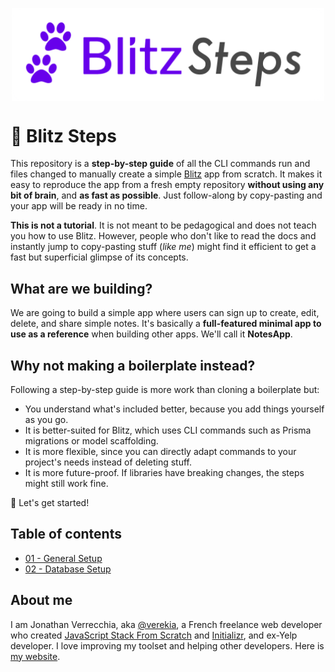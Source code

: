 <p align="center">
<img align="center" src="/assets/blitz-steps-logo.png" width="500" />
</p>

<h1>🐾 Blitz Steps</h1>

This repository is a **step-by-step guide** of all the CLI commands run and files changed to manually create a simple [Blitz](https://blitzjs.com/) app from scratch. It makes it easy to reproduce the app from a fresh empty repository **without using any bit of brain**, and **as fast as possible**. Just follow-along by copy-pasting and your app will be ready in no time.

**This is not a tutorial**. It is not meant to be pedagogical and does not teach you how to use Blitz. However, people who don't like to read the docs and instantly jump to copy-pasting stuff (_like me_) might find it efficient to get a fast but superficial glimpse of its concepts.

## What are we building?

We are going to build a simple app where users can sign up to create, edit, delete, and share simple notes. It's basically a **full-featured minimal app to use as a reference** when building other apps. We'll call it **NotesApp**.

## Why not making a boilerplate instead?

Following a step-by-step guide is more work than cloning a boilerplate but:

- You understand what's included better, because you add things yourself as you go.
- It is better-suited for Blitz, which uses CLI commands such as Prisma migrations or model scaffolding.
- It is more flexible, since you can directly adapt commands to your project's needs instead of deleting stuff.
- It is more future-proof. If libraries have breaking changes, the steps might still work fine.

🚀 Let's get started!

## Table of contents

- [01 - General Setup](/01-general-setup#readme)
- [02 - Database Setup](/02-database-setup#readme)

## About me

I am Jonathan Verrecchia, aka [@verekia](https://twitter.com/verekia), a French freelance web developer who created [JavaScript Stack From Scratch](https://github.com/verekia/js-stack-from-scratch) and [Initializr](http://www.initializr.com/), and ex-Yelp developer. I love improving my toolset and helping other developers. Here is [my website](https://verekia.com/).
